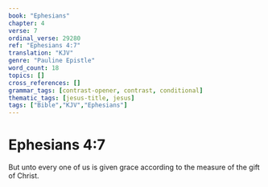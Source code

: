 ```yaml
---
book: "Ephesians"
chapter: 4
verse: 7
ordinal_verse: 29280
ref: "Ephesians 4:7"
translation: "KJV"
genre: "Pauline Epistle"
word_count: 18
topics: []
cross_references: []
grammar_tags: [contrast-opener, contrast, conditional]
thematic_tags: [jesus-title, jesus]
tags: ["Bible","KJV","Ephesians"]
---
```


# Ephesians 4:7

But unto every one of us is given grace according to the measure of the gift of Christ.
